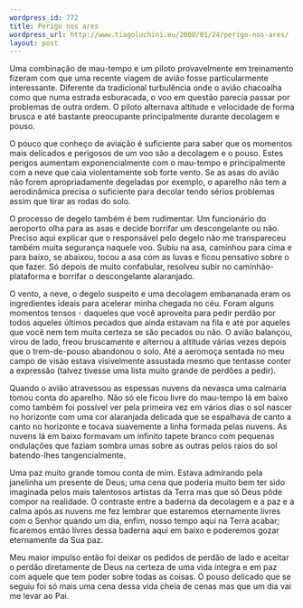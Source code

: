 ```yaml
--- 
wordpress_id: 772
title: Perigo nos ares
wordpress_url: http://www.tiagoluchini.eu/2008/01/24/perigo-nos-ares/
layout: post
---
```

Uma combinação de mau-tempo e um piloto provavelmente em treinamento fizeram com que uma recente viagem de avião fosse particularmente interessante. Diferente da tradicional turbulência onde o avião chacoalha como que numa estrada esburacada, o voo em questão parecia passar por problemas de outra ordem. O piloto alternava altitude e velocidade de forma brusca e até bastante preocupante principalmente durante decolagem e pouso.

O pouco que conheço de aviação é suficiente para saber que os momentos mais delicados e perigosos de um voo são a decolagem e o pouso. Estes perigos aumentam exponencialmente com o mau-tempo e principalmente com a neve que caia violentamente sob forte vento. Se as asas do avião não forem apropriadamente degeladas por exemplo, o aparelho não tem a aerodinâmica precisa o suficiente para decolar tendo sérios problemas assim que tirar as rodas do solo.

O processo de degelo também é bem rudimentar. Um funcionário do aeroporto olha para as asas e decide borrifar um descongelante ou não. Preciso aqui explicar que o responsável pelo degelo não me transpareceu também muita segurança naquele voo. Subiu na asa, caminhou para cima e para baixo, se abaixou, tocou a asa com as luvas e ficou pensativo sobre o que fazer. Só depois de muito confabular, resolveu subir no caminhão-plataforma e borrifar o descongelante alaranjado.

O vento, a neve, o degelo suspeito e uma decolagem embananada eram os ingredientes ideais para acelerar minha chegada no céu. Foram alguns momentos tensos - daqueles que você aproveita para pedir perdão por todos aqueles últimos pecados que ainda estavam na fila e até por aqueles que você nem tem muita certeza se são pecados ou não. O avião balançou, virou de lado, freou bruscamente e alternou a altitude várias vezes depois que o trem-de-pouso abandonou o solo. Até a aeromoça sentada no meu campo de visão estava visivelmente assustada mesmo que tentasse conter a expressão (talvez tivesse uma lista muito grande de perdões a pedir).

Quando o avião atravessou as espessas nuvens da nevasca uma calmaria tomou conta do aparelho. Não só ele ficou livre do mau-tempo lá em baixo como também foi possível ver pela primeira vez em vários dias o sol nascer no horizonte com uma cor alaranjada delicada que se espalhava de canto a canto no horizonte e tocava suavemente a linha formada pelas nuvens. As nuvens lá em baixo formavam um infinito tapete branco com pequenas ondulações que faziam sombra umas sobre as outras pelos raios do sol batendo-lhes tangencialmente.

Uma paz muito grande tomou conta de mim. Estava admirando pela janelinha um presente de Deus; uma cena que poderia muito bem ter sido imaginada pelos mais talentosos artistas da Terra mas que só Deus pôde compor na realidade. O contraste entre a baderna da decolagem e a paz e a calma após as nuvens me fez lembrar que estaremos eternamente livres com o Senhor quando um dia, enfim, nosso tempo aqui na Terra acabar; ficaremos então livres dessa baderna aqui em baixo e poderemos gozar eternamente da Sua paz.

Meu maior impulso então foi deixar os pedidos de perdão de lado e aceitar o perdão diretamente de Deus na certeza de uma vida íntegra e em paz com aquele que tem poder sobre todas as coisas. O pouso delicado que se seguiu foi só mais uma cena dessa vida cheia de cenas mas que um dia vai me levar ao Pai.

